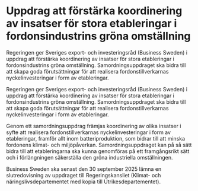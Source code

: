 # Uppdrag att förstärka koordinering av insatser för stora etableringar i fordonsindustrins gröna omställning

Regeringen ger Sveriges export- och investeringsråd (Business Sweden) i uppdrag att förstärka koordinering av insatser för stora etableringar i fordonsindustrins gröna omställning. Samordningsuppdraget ska bidra till att skapa goda förutsättningar för att realisera fordonstillverkarnas nyckelinvesteringar i form av etableringar.

Regeringen ger Sveriges export- och investeringsråd (Business Sweden) i uppdrag att förstärka koordinering av insatser för stora etableringar i fordonsindustrins gröna omställning. Samordningsuppdraget ska bidra till att skapa goda förutsättningar för att realisera fordonstillverkarnas nyckelinvesteringar i form av etableringar.

Genom ett samordningsuppdrag främjas koordinering av olika insatser i
syfte att realisera fordonstillverkarnas nyckelinvesteringar i form av
etableringar, framför allt inom batteriproduktion, som bidrar till att minska
fordonens klimat- och miljöpåverkan. Samordningsuppdraget kan på så sätt
bidra till att etableringarna ska kunna genomföras på ett framgångsrikt sätt
och i förlängningen säkerställa den gröna industriella omställningen.

Business Sweden ska senast den 30 september 2025 lämna en slutredovisning av uppdraget till Regeringskansliet (Klimat- och näringslivsdepartementet med kopia till Utrikesdepartementet).
